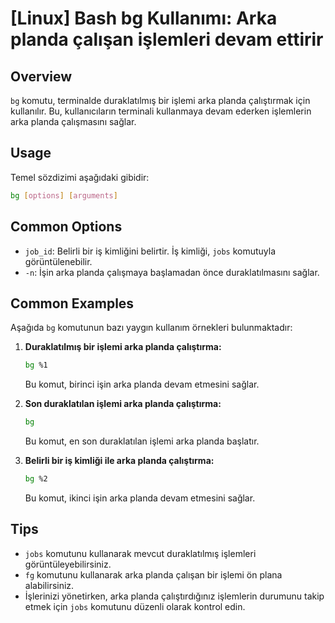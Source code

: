 # [Linux] Bash bg Kullanımı: Arka planda çalışan işlemleri devam ettirir

## Overview
`bg` komutu, terminalde duraklatılmış bir işlemi arka planda çalıştırmak için kullanılır. Bu, kullanıcıların terminali kullanmaya devam ederken işlemlerin arka planda çalışmasını sağlar.

## Usage
Temel sözdizimi aşağıdaki gibidir:
```bash
bg [options] [arguments]
```

## Common Options
- `job_id`: Belirli bir iş kimliğini belirtir. İş kimliği, `jobs` komutuyla görüntülenebilir.
- `-n`: İşin arka planda çalışmaya başlamadan önce duraklatılmasını sağlar.

## Common Examples
Aşağıda `bg` komutunun bazı yaygın kullanım örnekleri bulunmaktadır:

1. **Duraklatılmış bir işlemi arka planda çalıştırma:**
   ```bash
   bg %1
   ```
   Bu komut, birinci işin arka planda devam etmesini sağlar.

2. **Son duraklatılan işlemi arka planda çalıştırma:**
   ```bash
   bg
   ```
   Bu komut, en son duraklatılan işlemi arka planda başlatır.

3. **Belirli bir iş kimliği ile arka planda çalıştırma:**
   ```bash
   bg %2
   ```
   Bu komut, ikinci işin arka planda devam etmesini sağlar.

## Tips
- `jobs` komutunu kullanarak mevcut duraklatılmış işlemleri görüntüleyebilirsiniz.
- `fg` komutunu kullanarak arka planda çalışan bir işlemi ön plana alabilirsiniz.
- İşlerinizi yönetirken, arka planda çalıştırdığınız işlemlerin durumunu takip etmek için `jobs` komutunu düzenli olarak kontrol edin.